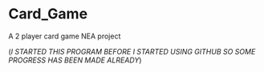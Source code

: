 # Card_Game
A 2 player card game NEA project







(*I STARTED THIS PROGRAM BEFORE I STARTED USING GITHUB SO SOME PROGRESS HAS BEEN MADE ALREADY*)
